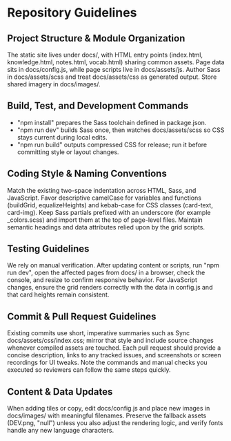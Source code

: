 # Repository Guidelines

## Project Structure & Module Organization
The static site lives under docs/, with HTML entry points (index.html, knowledge.html, notes.html, vocab.html) sharing common assets.
Page data sits in docs/config.js, while page scripts live in docs/assets/js.
Author Sass in docs/assets/scss and treat docs/assets/css as generated output.
Store shared imagery in docs/images/.

## Build, Test, and Development Commands
- "npm install" prepares the Sass toolchain defined in package.json.
- "npm run dev" builds Sass once, then watches docs/assets/scss so CSS stays current during local edits.
- "npm run build" outputs compressed CSS for release; run it before committing style or layout changes.

## Coding Style & Naming Conventions
Match the existing two-space indentation across HTML, Sass, and JavaScript.
Favor descriptive camelCase for variables and functions (buildGrid, equalizeHeights) and kebab-case for CSS classes (card-text, card-img).
Keep Sass partials prefixed with an underscore (for example _colors.scss) and import them at the top of page-level files.
Maintain semantic headings and data attributes relied upon by the grid scripts.

## Testing Guidelines
We rely on manual verification.
After updating content or scripts, run "npm run dev", open the affected pages from docs/ in a browser, check the console, and resize to confirm responsive behavior.
For JavaScript changes, ensure the grid renders correctly with the data in config.js and that card heights remain consistent.

## Commit & Pull Request Guidelines
Existing commits use short, imperative summaries such as Sync docs/assets/css/index.css; mirror that style and include source changes whenever compiled assets are touched.
Each pull request should provide a concise description, links to any tracked issues, and screenshots or screen recordings for UI tweaks.
Note the commands and manual checks you executed so reviewers can follow the same steps quickly.

## Content & Data Updates
When adding tiles or copy, edit docs/config.js and place new images in docs/images/ with meaningful filenames.
Preserve the fallback assets (DEV.png, "null") unless you also adjust the rendering logic, and verify fonts handle any new language characters.
